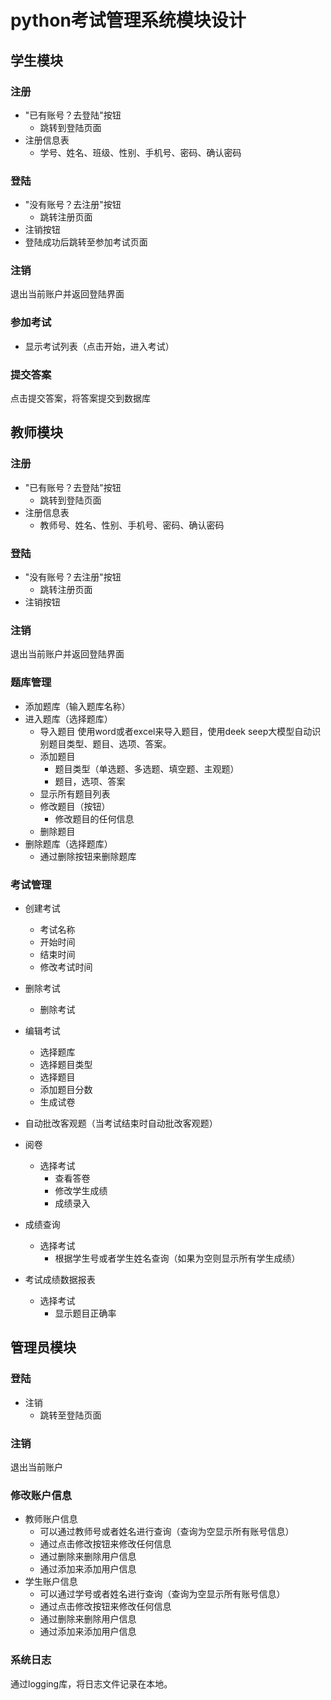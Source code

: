 # python考试管理系统模块设计
## 学生模块
### 注册
- "已有账号？去登陆"按钮
    - 跳转到登陆页面
- 注册信息表
    - 学号、姓名、班级、性别、手机号、密码、确认密码
### 登陆
- "没有账号？去注册"按钮
    - 跳转注册页面
- 注销按钮
- 登陆成功后跳转至参加考试页面
### 注销
退出当前账户并返回登陆界面
### 参加考试
- 显示考试列表（点击开始，进入考试）
### 提交答案
点击提交答案，将答案提交到数据库

## 教师模块
### 注册
- "已有账号？去登陆"按钮
    - 跳转到登陆页面
- 注册信息表
    - 教师号、姓名、性别、手机号、密码、确认密码
### 登陆
- "没有账号？去注册"按钮
    - 跳转注册页面
- 注销按钮
### 注销
退出当前账户并返回登陆界面
### 题库管理
- 添加题库（输入题库名称）
- 进入题库（选择题库）
    - 导入题目
    使用word或者excel来导入题目，使用deek seep大模型自动识别题目类型、题目、选项、答案。
    - 添加题目
        - 题目类型（单选题、多选题、填空题、主观题）
        - 题目，选项、答案
    - 显示所有题目列表
    - 修改题目（按钮）
        - 修改题目的任何信息
    - 删除题目
- 删除题库（选择题库）
    - 通过删除按钮来删除题库
### 考试管理
- 创建考试
    - 考试名称
    - 开始时间
    - 结束时间
    - 修改考试时间

- 删除考试
    - 删除考试

- 编辑考试
    - 选择题库
    - 选择题目类型
    - 选择题目
    - 添加题目分数
    - 生成试卷

- 自动批改客观题（当考试结束时自动批改客观题）
- 阅卷
    - 选择考试
        - 查看答卷
        - 修改学生成绩
        - 成绩录入
- 成绩查询
    - 选择考试
        - 根据学生号或者学生姓名查询（如果为空则显示所有学生成绩）

- 考试成绩数据报表
    - 选择考试
        - 显示题目正确率


## 管理员模块
### 登陆
- 注销
    - 跳转至登陆页面
### 注销
退出当前账户
### 修改账户信息
- 教师账户信息
    - 可以通过教师号或者姓名进行查询（查询为空显示所有账号信息）
    - 通过点击修改按钮来修改任何信息
    - 通过删除来删除用户信息
    - 通过添加来添加用户信息
- 学生账户信息
    - 可以通过学号或者姓名进行查询（查询为空显示所有账号信息）
    - 通过点击修改按钮来修改任何信息
    - 通过删除来删除用户信息
    - 通过添加来添加用户信息
### 系统日志
通过logging库，将日志文件记录在本地。
